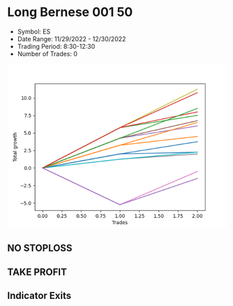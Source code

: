 # Long Bernese 001 50 
- Symbol: ES
- Date Range: 11/29/2022 - 12/30/2022
- Trading Period: 8:30-12:30
- Number of Trades: 0

![Plot](LongBernese00150ES.png)
## NO STOPLOSS














## TAKE PROFIT











## Indicator Exits

